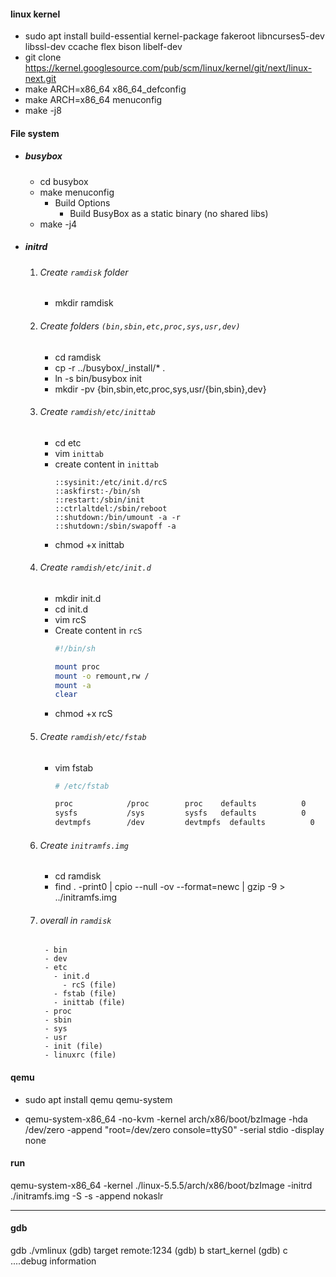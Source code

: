 #### linux kernel
   - sudo apt install build-essential kernel-package fakeroot libncurses5-dev libssl-dev ccache flex bison libelf-dev
   - git clone https://kernel.googlesource.com/pub/scm/linux/kernel/git/next/linux-next.git
   - make ARCH=x86_64 x86_64_defconfig 
   - make ARCH=x86_64 menuconfig
   - make -j8


#### File system
   - ##### busybox
      - cd busybox
      - make menuconfig
         - Build Options 
           - Build BusyBox as a static binary (no shared libs)
      - make -j4  

   - ##### initrd
     1. ###### Create `ramdisk` folder
        - mkdir ramdisk
     2. ###### Create folders `(bin,sbin,etc,proc,sys,usr,dev)`
        - cd ramdisk
        - cp -r ../busybox/_install/*  .
        - ln -s bin/busybox init
        - mkdir -pv {bin,sbin,etc,proc,sys,usr/{bin,sbin},dev}

     3. ###### Create `ramdish/etc/inittab`
        - cd etc
        - vim `inittab`
        - create content in `inittab`
           ```shell
           ::sysinit:/etc/init.d/rcS   
           ::askfirst:-/bin/sh    
           ::restart:/sbin/init
           ::ctrlaltdel:/sbin/reboot
           ::shutdown:/bin/umount -a -r
           ::shutdown:/sbin/swapoff -a
           ```
        - chmod +x inittab
  
      4. ###### Create `ramdish/etc/init.d`
           - mkdir init.d
           - cd init.d
           - vim rcS
           - Create content in `rcS`
             ```bash
             #!/bin/sh

             mount proc
             mount -o remount,rw /
             mount -a    
             clear                               
             ```
           - chmod +x rcS

      5. ###### Create `ramdish/etc/fstab`
           - vim fstab
             ```bash
             # /etc/fstab

             proc            /proc        proc    defaults          0       0
             sysfs           /sys         sysfs   defaults          0       0
             devtmpfs        /dev         devtmpfs  defaults          0       0
             ```
      6. ###### Create `initramfs.img`
           - cd ramdisk
           - find . -print0 | cpio --null -ov --format=newc | gzip -9 > ../initramfs.img

      7. ###### overall in `ramdisk`
         ```
          - bin
          - dev
          - etc
            - init.d
              - rcS (file)
            - fstab (file)
            - inittab (file)
          - proc
          - sbin
          - sys
          - usr
          - init (file)
          - linuxrc (file)
         ```

#### qemu
   - sudo apt install qemu qemu-system

   - qemu-system-x86_64 -no-kvm -kernel arch/x86/boot/bzImage -hda /dev/zero -append "root=/dev/zero console=ttyS0" -serial stdio -display none
       

#### run
   qemu-system-x86_64 -kernel ./linux-5.5.5/arch/x86/boot/bzImage -initrd ./initramfs.img -S -s -append nokaslr

----
#### gdb
   gdb ./vmlinux
   (gdb) target remote:1234
   (gdb) b start_kernel
   (gdb) c
      ....debug information